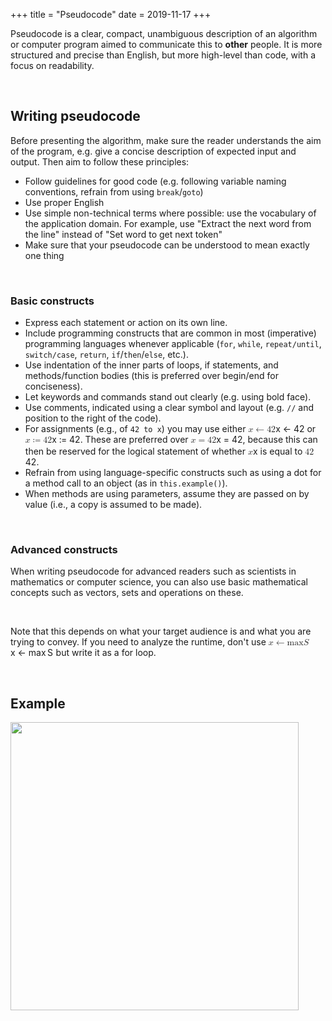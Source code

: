 +++
title = "Pseudocode"
date = 2019-11-17
+++
<p>Pseudocode is a clear, compact, unambiguous description of an algorithm or computer program aimed to communicate this to <strong>other</strong> people. It is more structured and precise than English, but more high-level than code, with a focus on readability.</p><p><br></p><h2 id="writing-pseudocode">Writing pseudocode</h2><p>Before presenting the algorithm, make sure the reader understands the aim of the program, e.g. give a concise description of expected input and output. Then aim to follow these principles:</p><div style="white-space: normal;" class="markdown-body"><ul>
<li>Follow guidelines for good code (e.g. following variable naming conventions, refrain from using <code>break</code>/<code>goto</code>)</li>
<li>Use proper English</li>
<li>Use simple non-technical terms where possible: use the vocabulary of the application domain. For example, use "Extract the next word from the line" instead of "Set word to get next token"</li>
<li>Make sure that your pseudocode can be understood to mean exactly one thing</li>
</ul>
</div><p><br></p><h3 id="basic-constructs">Basic constructs</h3><div style="white-space: normal;" class="markdown-body"><ul>
<li>Express each statement or action on its own line.</li>
<li>Include programming constructs that are common in most (imperative) programming languages whenever applicable (<code>for</code>, <code>while</code>, <code>repeat/until</code>, <code>switch/case</code>, <code>return</code>, <code>if</code>/<code>then</code>/<code>else</code>, etc.).</li>
<li>Use indentation of the inner parts of loops, if statements, and methods/function bodies (this is preferred over begin/end for conciseness).</li>
<li>Let keywords and commands stand out clearly (e.g. using bold face).</li>
<li>Use comments, indicated using a clear symbol and layout (e.g. <code>//</code> and position to the right of the code).</li>
<li>For assignments (e.g., of <code>42 to x</code>) you may use either <span class="katex"><span class="katex-mathml"><math xmlns="http://www.w3.org/1998/Math/MathML"><semantics><mrow><mi>x</mi><mo>←</mo><mn>42</mn></mrow><annotation encoding="application/x-tex">x\gets 42</annotation></semantics></math></span><span class="katex-html" aria-hidden="true"><span class="base"><span class="strut" style="height:0.43056em;vertical-align:0em;"></span><span class="mord mathdefault">x</span><span class="mspace" style="margin-right:0.2777777777777778em;"></span><span class="mrel">←</span><span class="mspace" style="margin-right:0.2777777777777778em;"></span></span><span class="base"><span class="strut" style="height:0.64444em;vertical-align:0em;"></span><span class="mord">4</span><span class="mord">2</span></span></span></span> or <span class="katex"><span class="katex-mathml"><math xmlns="http://www.w3.org/1998/Math/MathML"><semantics><mrow><mi>x</mi><mo><mi mathvariant="normal">≔</mi></mo><mn>42</mn></mrow><annotation encoding="application/x-tex">x\coloneqq 42</annotation></semantics></math></span><span class="katex-html" aria-hidden="true"><span class="base"><span class="strut" style="height:0.43056em;vertical-align:0em;"></span><span class="mord mathdefault">x</span><span class="mspace" style="margin-right:0.2777777777777778em;"></span><span class="mrel"><span class="mrel"><span class="mop" style="position:relative;top:-0.03472em;">:</span></span><span class="mrel"><span class="mspace" style="margin-right:-0.06666666666666667em;"></span></span><span class="mrel">=</span></span><span class="mspace" style="margin-right:0.2777777777777778em;"></span></span><span class="base"><span class="strut" style="height:0.64444em;vertical-align:0em;"></span><span class="mord">4</span><span class="mord">2</span></span></span></span>. These are preferred over <span class="katex"><span class="katex-mathml"><math xmlns="http://www.w3.org/1998/Math/MathML"><semantics><mrow><mi>x</mi><mo>=</mo><mn>42</mn></mrow><annotation encoding="application/x-tex">x = 42</annotation></semantics></math></span><span class="katex-html" aria-hidden="true"><span class="base"><span class="strut" style="height:0.43056em;vertical-align:0em;"></span><span class="mord mathdefault">x</span><span class="mspace" style="margin-right:0.2777777777777778em;"></span><span class="mrel">=</span><span class="mspace" style="margin-right:0.2777777777777778em;"></span></span><span class="base"><span class="strut" style="height:0.64444em;vertical-align:0em;"></span><span class="mord">4</span><span class="mord">2</span></span></span></span>, because this can then be reserved for the logical statement of whether <span class="katex"><span class="katex-mathml"><math xmlns="http://www.w3.org/1998/Math/MathML"><semantics><mrow><mi>x</mi></mrow><annotation encoding="application/x-tex">x</annotation></semantics></math></span><span class="katex-html" aria-hidden="true"><span class="base"><span class="strut" style="height:0.43056em;vertical-align:0em;"></span><span class="mord mathdefault">x</span></span></span></span> is equal to <span class="katex"><span class="katex-mathml"><math xmlns="http://www.w3.org/1998/Math/MathML"><semantics><mrow><mn>42</mn></mrow><annotation encoding="application/x-tex">42</annotation></semantics></math></span><span class="katex-html" aria-hidden="true"><span class="base"><span class="strut" style="height:0.64444em;vertical-align:0em;"></span><span class="mord">4</span><span class="mord">2</span></span></span></span>.</li>
<li>Refrain from using language-specific constructs such as using a dot for a method call to an object (as in <code>this.example()</code>).</li>
<li>When methods are using parameters, assume they are passed on by value (i.e., a copy is assumed to be made).</li>
</ul>
</div><p><br></p><h3 id="advanced-constructs">Advanced constructs</h3><p>When writing pseudocode for advanced readers such as scientists in mathematics or computer science, you can also use basic mathematical concepts such as vectors, sets and operations on these. </p><p><br></p><p>Note that this depends on what your target audience is and what you are trying to convey. If you need to analyze the runtime, don't use <span class="ql-formula" data-value="x\gets\max S">﻿<span contenteditable="false"><span class="katex"><span class="katex-mathml"><math><semantics><mrow><mi>x</mi><mo>←</mo><mi>max</mi><mo>⁡</mo><mi>S</mi></mrow><annotation encoding="application/x-tex">x\gets\max S</annotation></semantics></math></span><span class="katex-html" aria-hidden="true"><span class="base"><span class="strut" style="height: 0.43056em; vertical-align: 0em;"></span><span class="mord mathdefault">x</span><span class="mspace" style="margin-right: 0.2777777777777778em;"></span><span class="mrel">←</span><span class="mspace" style="margin-right: 0.2777777777777778em;"></span></span><span class="base"><span class="strut" style="height: 0.68333em; vertical-align: 0em;"></span><span class="mop">max</span><span class="mspace" style="margin-right: 0.16666666666666666em;"></span><span style="margin-right: 0.05764em;" class="mord mathdefault">S</span></span></span></span></span>﻿</span> but write it as a for loop.</p><p><br></p><h2 id="example">Example</h2><p><img src="https://i.imgur.com/fAXo9Yw.png" width="461"></p>